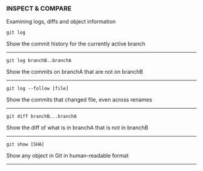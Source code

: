 ### INSPECT & COMPARE
Examining logs, diffs and object information

```
git log
```
Show the commit history for the currently active branch

---

```
git log branchB..branchA
```
Show the commits on branchA that are not on branchB

---

```
git log --follow [file]
```
Show the commits that changed file, even across renames

---

```
git diff branchB...branchA
```
Show the diff of what is in branchA that is not in branchB

---

```
git show [SHA]
```
Show any object in Git in human-readable format

---